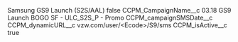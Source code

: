 <?xml version="1.0" encoding="UTF-8"?>
<CustomMetadata xmlns="http://soap.sforce.com/2006/04/metadata" xmlns:xsi="http://www.w3.org/2001/XMLSchema-instance" xmlns:xsd="http://www.w3.org/2001/XMLSchema">
    <label>Samsung GS9 Launch (S2S/AAL)</label>
    <protected>false</protected>
    <values>
        <field>CCPM_CampaignName__c</field>
        <value xsi:type="xsd:string">03.18 GS9 Launch BOGO SF - ULC_S2S_P - Promo</value>
    </values>
    <values>
        <field>CCPM_campaignSMSDate__c</field>
        <value xsi:nil="true"/>
    </values>
    <values>
        <field>CCPM_dynamicURL__c</field>
        <value xsi:type="xsd:string">vzw.com/user/&lt;Ecode&gt;/S9/sms</value>
    </values>
    <values>
        <field>CCPM_isActive__c</field>
        <value xsi:type="xsd:boolean">true</value>
    </values>
</CustomMetadata>
